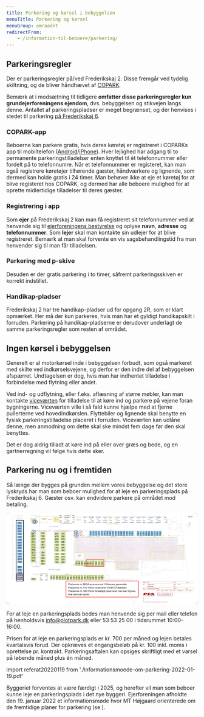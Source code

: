 ```yaml
---
title: Parkering og kørsel i bebyggelsen
menuTitle: Parkering og kørsel
menuGroup: omraadet
redirectFrom:
    - /information-til-beboere/parkering/
---
```

## Parkeringsregler

Der er parkeringsregler på/ved Frederikskaj&nbsp;2. Disse fremgår ved tydelig skiltning, og de bliver håndhævet af [COPARK](https://copark.dk/).

Bemærk at i modsætning til tidligere **omfatter disse parkeringsregler kun grundejerforeningens ejendom**, dvs. bebyggelsen og stikvejen langs denne. Antallet af parkeringspladser er meget begrænset, og der henvises i stedet til parkering [på Frederikskaj&nbsp;6](#parkering-nu-og-i-fremtiden).

### COPARK-app

Beboerne kan parkere gratis, hvis deres køretøj er registreret i COPARKs app til mobiltelefon ([Android](https://play.google.com/store/apps/details?id=no.giantleap.parko.copark)/[iPhone](https://apps.apple.com/dk/app/copark/id1503185040?l=da)). Hver lejlighed har adgang til to permanente parkeringstilladelser enten knyttet til ét telefonnummer eller fordelt på to telefonnumre. Når et telefonnummer er registeret, kan man også registrere køretøjer tilhørende gæster, håndværkere og lignende, som dermed kan holde gratis i 24&nbsp;timer. Man behøver ikke at eje et køretøj for at blive registeret hos COPARK, og dermed har alle beboere mulighed for at oprette midlertidige tilladelser til deres gæster.

### Registrering i app

Som **ejer** på Frederikskaj&nbsp;2 kan man få registreret sit telefonnummer ved at henvende sig til [ejerforeningens bestyrelse](/kontakt/ejerforeningen/) og oplyse **navn**, **adresse** og **telefonnummer**. Som **lejer** skal man kontakte sin udlejer for at blive registreret. Bemærk at man skal forvente en vis sagsbehandlingstid fra man henvender sig til man får tilladelsen.

### Parkering med p-skive

Desuden er der gratis parkering i to timer, såfremt parkeringsskiven er korrekt indstillet.

### Handikap-pladser

Frederikskaj&nbsp;2 har tre handikap-pladser ud for opgang&nbsp;2R, som er klart opmærket. Her må der kun parkeres, hvis man har et gyldigt handikapskilt i forruden. Parkering på handikap-pladserne er derudover underlagt de samme parkeringsregler som resten af området.

## Ingen kørsel i bebyggelsen

Generelt er al motorkørsel inde i bebyggelsen forbudt, som også markeret med skilte ved indkørselsvejene, og derfor er den indre del af bebyggelsen afspærret. Undtagelsen er dog, hvis man har indhentet tilladelse i forbindelse med flytning eller andet.

Ved ind- og udflytning, eller f.eks. aflæsning af større møbler, kan man kontakte [viceværten](/kontakt/vicevaert/) for tilladelse til at køre ind og parkere på vejene foran bygningerne. Viceværten ville i så fald kunne hjælpe med at fjerne pullerterne ved hovedindkørslen. Flyttebiler og lignende skal benytte en fysisk parkeringstilladelse placeret i forruden. Viceværten kan udlåne denne, men anmodning om dette skal ske mindst fem dage før den skal benyttes.

Det er dog aldrig tilladt at køre ind på eller over græs og bede, og en gartnerregning vil følge hvis dette sker.

## <LinkTarget name="parkering-nu-og-i-fremtiden">Parkering nu og i fremtiden</LinkTarget>

Så længe der bygges på grunden mellem vores bebyggelse og det store lyskryds har man som beboer mulighed for at leje en parkeringsplads på Frederikskaj&nbsp;6. Gæster osv. kan endvidere parkere på området mod betaling.

![Oversigtstegning af parkeringspladserne på Frederikskaj 6](parkering-frederikskaj-6.png)

For at leje en parkeringsplads bedes man henvende sig per mail eller telefon på henholdsvis [info@plotpark.dk](mailto:info@plotpark.dk) eller 53&nbsp;53&nbsp;25&nbsp;00 i tidsrummet 10:00&ndash;16:00. 

Prisen for at leje en parkeringsplads er kr.&nbsp;700 per måned og lejen betales kvartalsvis forud. Der opkræves et engangsbeløb på kr.&nbsp;100 inkl. moms i oprettelse pr. kontrakt. Parkeringsaftalen kan opsiges skriftligt med et varsel på løbende måned plus én måned.

import referat20220119 from './informationsmoede-om-parkering-2022-01-19.pdf'

Byggeriet forventes at være færdigt i 2025, og herefter vil man som beboer kunne leje en parkeringsplads i det nye byggeri. Ejerforeningen afholdte den 19.&nbsp;januar 2022 et informationsmøde hvor MT Højgaard orienterede om de fremtidige planer for parkering (se <Pdf pdf={referat20220119} text="referat" />).
